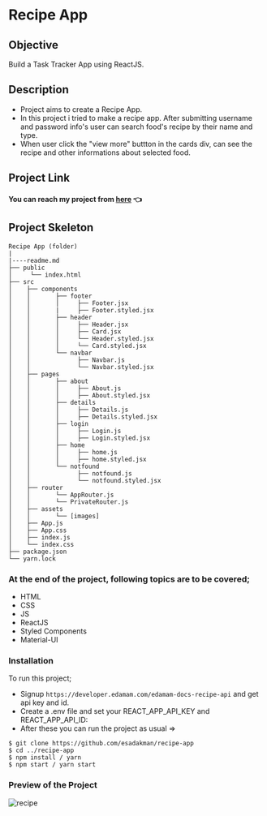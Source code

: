 # Recipe App

## Objective

Build a Task Tracker App using ReactJS.

## Description

- Project aims to create a Recipe App.
- In this project i tried to make a recipe app. After submitting username and password info's user can search food's recipe by their name and type.
- When user click the "view more" buttton in the cards div, can see the recipe and other informations about selected food.

## Project Link

#### You can reach my project from [here](https://recipe-app-router.vercel.app/) 👈

## Project Skeleton

```
Recipe App (folder)
|
|----readme.md
├── public
│     └── index.html
├── src
│    ├── components
│    │       ├── footer
│    │       │     ├── Footer.jsx
│    │       |     ├── Footer.styled.jsx
│    │       ├── header
│    │       │     ├── Header.jsx
│    │       │     ├── Card.jsx
│    │       │     └── Header.styled.jsx
│    │       │     └── Card.styled.jsx
│    │       └── navbar
│    │             ├── Navbar.js
│    │             └── Navbar.styled.jsx
│    ├── pages
│    │       ├── about
│    │       │     ├── About.js
│    │       │     ├── About.styled.jsx
│    │       ├── details
│    │       │     ├── Details.js
│    │       │     ├── Details.styled.jsx
│    │       ├── login
│    │       │     ├── Login.js
│    │       │     ├── Login.styled.jsx
│    │       ├── home
│    │       │     ├── home.js
│    │       │     ├── home.styled.jsx
│    │       └── notfound
│    │             ├── notfound.js
│    │             └── notfound.styled.jsx
│    ├── router
│    │       └── AppRouter.js
│    │       └── PrivateRouter.js
│    ├── assets
│    │       └── [images]
│    ├── App.js
│    ├── App.css
│    ├── index.js
│    └── index.css
├── package.json
└── yarn.lock
```

### At the end of the project, following topics are to be covered;

- HTML
- CSS
- JS
- ReactJS
- Styled Components
- Material-UI

### Installation

To run this project;

- Signup `https://developer.edamam.com/edamam-docs-recipe-api` and get api key and id.
- Create a .env file and set your REACT_APP_API_KEY and REACT_APP_API_ID:
- After these you can run the project as usual =>

```
$ git clone https://github.com/esadakman/recipe-app
$ cd ../recipe-app
$ npm install / yarn
$ npm start / yarn start
```

### Preview of the Project

![recipe](https://user-images.githubusercontent.com/98649983/178786899-5a3123cb-845d-432e-8374-fe3ea5b29ccd.gif)
